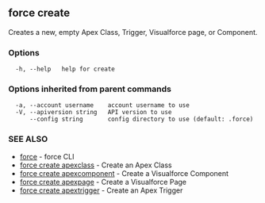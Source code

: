 ## force create

Creates a new, empty Apex Class, Trigger, Visualforce page, or Component.

### Options

```
  -h, --help   help for create
```

### Options inherited from parent commands

```
  -a, --account username    account username to use
  -V, --apiversion string   API version to use
      --config string       config directory to use (default: .force)
```

### SEE ALSO

* [force](force.md)	 - force CLI
* [force create apexclass](force_create_apexclass.md)	 - Create an Apex Class
* [force create apexcomponent](force_create_apexcomponent.md)	 - Create a Visualforce Component
* [force create apexpage](force_create_apexpage.md)	 - Create a Visualforce Page
* [force create apextrigger](force_create_apextrigger.md)	 - Create an Apex Trigger

